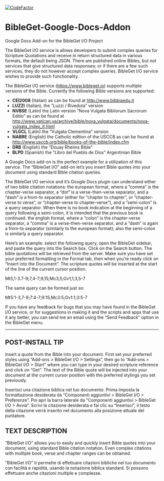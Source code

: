 [![CodeFactor](https://www.codefactor.io/repository/github/bibleget-i-o/bibleget-google-docs-addin/badge)](https://www.codefactor.io/repository/github/bibleget-i-o/bibleget-google-docs-addin)

# BibleGet-Google-Docs-Addon
Google Docs Add-on for the BibleGet I/O Project

The BibleGet I/O service is allows developers to submit complex queries for Scripture Quotations and receive in return structured data in various formats, the default being JSON. There are published online Bibles, but not services that give structured data responses; or if there are a few such services, they do not however accept complex queries. BibleGet I/O service wishes to provide such functionality.

The BibleGet I/O service (https://www.bibleget.io) supports multiple versions of the Bible. Currently the following Bible versions are supported:
* **CEI2008** (Italian) as can be found at http://www.bibbiaedu.it
* **LUZZI** (Italian), the “Luzzi / Riveduta” version
* **NVBSE** (Latin) the Latin version “Nova Vulgata Bibliorum Sacrorum Editio” as can be found at http://www.vatican.va/archive/bible/nova_vulgata/documents/nova-vulgata_index_lt.html
* **VLGCL** (Latin) the “Vulgata Clementina” version
* **NABRE** (English) the Catholic edition of the USCCB as can be found at http://www.usccb.org/bible/books-of-the-bible/index.cfm
* **DRB** (English) the “Douay Rheims Bible”
* **BLPD** (Spanish) the “Libro del Pueblo de Dios” Argentinian Bible

A Google Docs add-on is the perfect example for a utilization of this service. The “BibleGet I/O” add-on let’s you insert Bible quotes into your document using standard Bible citation queries.

The BibleGet I/O service and it’s Google Docs plugin can understand either of two bible citation notations:
the european format, where a “comma” is the chapter-verse separator, a “dot” is a verse-then-verse separator, and a “dash” is a from-to separator (either for “chapter to chapter”, or “chapter-verse to verse”, or “chapter-verse to chapter-verse”), and a “semi-colon” is a query separator. When there is no book indication at the beginning of a query following a semi-colon, it is intended that the previous book is continued.
the english format, where a “colon” is the chapter-verse separator, a “comma” is a verse-then-verse separator, and a “dash” is again a from-to separator (similarly to the european format); also the semi-colon is similarly a query separator.

Here’s an example: select the following query, open the BibleGet sidebar, and paste the query into the Search box. Click on the Search button. The bible quotations will be retrieved from the server. Make sure you have set your preferred formatting in the Format tab, then when you’re ready click on “Insert into the Document”. The scripture quotes will be inserted at the start of the line of the current cursor position.

Mt5,1-3.7-9;7,4-7;9,15;Mc3,5;Gv1,1;3,5-7

The same query can be formed just so:

Mt5:1-3,7-9;7:4-7;9:15;Mc3:5;Gv1:1;3:5-7

If you have any feedback for bugs that you may have found in the BibleGet I/O service, or for suggestions in making it and the scripts and apps that use it any better, you can send me an email using the “Send Feedback” option in the BibleGet menu.

_______

## POST-INSTALL TIP

Insert a quote from the Bible into your document. First set your preferred styles using “Add-ons > BibleGet I/O > Settings”, then go to “Add-ons > BibleGet I/O > Start” where you can type in your desired scripture reference and click on “Get”. The text of the Bible quote will be injected into your document at the current cursor position with the preferred stylings you set previously.

Inserisci una citazione biblica nel tuo documento. Prima imposta la formattazione desiderata da “Componenti aggiuntivi > BibleGet I/O > Preferenze”. Poi apri la barra laterale da “Componenti aggiuntivi > BibleGet I/O > Avvia”. Scrivi la citazione desiderata e fai clic su “Inserisci”, il testo della citazione verrà inserito nel documento alla posizione attuale del puntatore.

## TEXT DESCRIPTION

“BibleGet I/O” allows you to easily and quickly insert Bible quotes into your document, using standard Bible citation notation. Even complex citations with multiple book, verse and chapter ranges can be obtained.

“BibleGet I/O” ti permette di effettuare citazioni bibliche nel tuo documento con facilità e rapidità, usando la notazione biblica standard. Si possono effettuare anche citazioni multiple e complesse.
